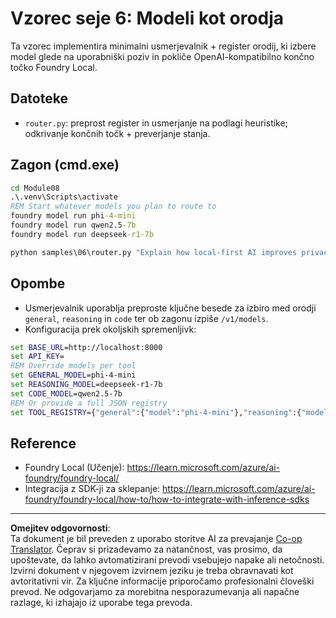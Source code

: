 <!--
CO_OP_TRANSLATOR_METADATA:
{
  "original_hash": "7f0c6af41a1ae2c5a770c8170da8bd6e",
  "translation_date": "2025-10-01T01:45:52+00:00",
  "source_file": "Module08/samples/06/README.md",
  "language_code": "sl"
}
-->
# Vzorec seje 6: Modeli kot orodja

Ta vzorec implementira minimalni usmerjevalnik + register orodij, ki izbere model glede na uporabniški poziv in pokliče OpenAI-kompatibilno končno točko Foundry Local.

## Datoteke
- `router.py`: preprost register in usmerjanje na podlagi heuristike; odkrivanje končnih točk + preverjanje stanja.

## Zagon (cmd.exe)
```cmd
cd Module08
.\.venv\Scripts\activate
REM Start whatever models you plan to route to
foundry model run phi-4-mini
foundry model run qwen2.5-7b
foundry model run deepseek-r1-7b

python samples\06\router.py "Explain how local-first AI improves privacy in two sentences."
```

## Opombe
- Usmerjevalnik uporablja preproste ključne besede za izbiro med orodji `general`, `reasoning` in `code` ter ob zagonu izpiše `/v1/models`.
- Konfiguracija prek okoljskih spremenljivk:
```cmd
set BASE_URL=http://localhost:8000
set API_KEY=
REM Override models per tool
set GENERAL_MODEL=phi-4-mini
set REASONING_MODEL=deepseek-r1-7b
set CODE_MODEL=qwen2.5-7b
REM Or provide a full JSON registry
set TOOL_REGISTRY={"general":{"model":"phi-4-mini"},"reasoning":{"model":"deepseek-r1-7b"},"code":{"model":"qwen2.5-7b"}}
```

## Reference
- Foundry Local (Učenje): https://learn.microsoft.com/azure/ai-foundry/foundry-local/
- Integracija z SDK-ji za sklepanje: https://learn.microsoft.com/azure/ai-foundry/foundry-local/how-to/how-to-integrate-with-inference-sdks

---

**Omejitev odgovornosti**:  
Ta dokument je bil preveden z uporabo storitve AI za prevajanje [Co-op Translator](https://github.com/Azure/co-op-translator). Čeprav si prizadevamo za natančnost, vas prosimo, da upoštevate, da lahko avtomatizirani prevodi vsebujejo napake ali netočnosti. Izvirni dokument v njegovem izvirnem jeziku je treba obravnavati kot avtoritativni vir. Za ključne informacije priporočamo profesionalni človeški prevod. Ne odgovarjamo za morebitna nesporazumevanja ali napačne razlage, ki izhajajo iz uporabe tega prevoda.